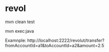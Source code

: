 # revol

mvn clean test

mvn exec:java

Examnple: 
http://localhost:2222/revolut/transfer?fromAccountId=a1&toAccountId=a2&amount=2.5

